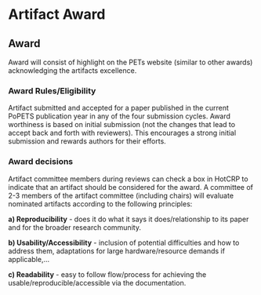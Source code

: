 
# Artifact Award

## Award
Award will consist of highlight on the PETs website (similar to other awards)
acknowledging the artifacts excellence.

### Award Rules/Eligibility
Artifact submitted and accepted for a paper published in the current PoPETS
publication year in any of the four submission cycles. Award worthiness is based
on initial submission (not the changes that lead to accept back and forth with
reviewers). This encourages a strong initial submission and rewards authors for
their efforts.

### Award decisions
Artifact committee members during reviews can check a box in HotCRP to indicate
that an artifact should be considered for the award. A committee of 2-3 members
of the artifact committee (including chairs) will evaluate nominated artifacts
according to the following principles:

**a) Reproducibility** - does it do what it says it does/relationship to its
paper and for the broader research community.

**b) Usability/Accessibility** - inclusion of potential difficulties and how to
address them, adaptations for large hardware/resource demands if applicable,...

**c) Readability** - easy to follow flow/process for achieving the
usable/reproducible/accessible via the documentation.
